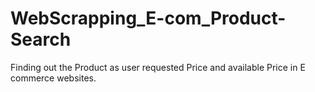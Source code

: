 # WebScrapping_E-com_Product-Search
Finding out the Product as user requested Price and available Price in E commerce websites.
